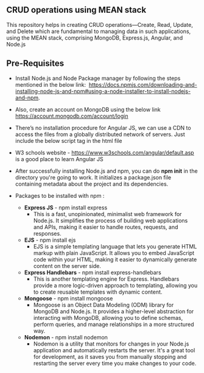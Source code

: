## CRUD operations using MEAN stack
This repository helps in creating CRUD operations—Create, Read, Update, and Delete which are fundamental to managing data in such applications, using the MEAN stack, comprising MongoDB, Express.js, Angular, and Node.js

## Pre-Requisites  
* Install Node.js and Node Package manager by following the steps mentioned in the below link:  https://docs.npmjs.com/downloading-and-installing-node-js-and-npm#using-a-node-installer-to-install-nodejs-and-npm.
  
* Also, create an account on MongoDB using the below link   https://account.mongodb.com/account/login

* There’s no installation procedure for Angular JS, we can  use a CDN to access the files from a globally distributed network of servers. Just include the below script tag in the html file
   <script src="http://ajax.googleapis.com/ajax/libs/angularjs/1.3.14/angular.min.js"></script>

* W3 schools website - https://www.w3schools.com/angular/default.asp is a good place to learn Angular JS
  
* After successfully installing Node.js and npm, you can do **npm init** in the directory you're going to work. It initializes a package.json file containing metadata about the project and its dependencies. 

* Packages to be installed with npm : 
  * **Express JS** - npm install express
    * This is a fast, unopinionated, minimalist web framework for Node.js. It simplifies the process of building web applications and APIs, making it easier to handle routes, requests, and responses.
  * **EJS** - npm install ejs
    * EJS is a simple templating language that lets you generate HTML markup with plain JavaScript. It allows you to embed JavaScript code within your HTML, making it easier to dynamically generate content on the server side.
  * **Express Handlebars** - npm install express-handlebars
    * This is another templating engine for Express. Handlebars provide a more logic-driven approach to templating, allowing you to create reusable templates with dynamic content.
  * **Mongoose** - npm install mongoose
    * Mongoose is an Object Data Modeling (ODM) library for MongoDB and Node.js. It provides a higher-level abstraction for interacting with MongoDB, allowing you to define schemas, perform queries, and manage relationships in a more structured way.
  * **Nodemon** - npm install nodemon
    * Nodemon is a utility that monitors for changes in your Node.js application and automatically restarts the server. It's a great tool for development, as it saves you from manually stopping and restarting the server every time you make changes to your code.
